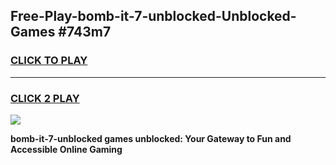 
## Free-Play-bomb-it-7-unblocked-Unblocked-Games #743m7
<h3>
<a href="https://news.freeplayer.one?title=bomb-it-7-unblocked&ref=8M">CLICK TO PLAY</a></h3>
<hr>

<h3>
<a href="https://news.freeplayer.one?title=bomb-it-7-unblocked&ref=8M">CLICK 2 PLAY</a>
  
</h3>

<a href="https://news.freeplayer.one?title=bomb-it-7-unblocked&ref=8M"><img src="https://clearcache.store/games.png"></a>


**bomb-it-7-unblocked games unblocked: Your Gateway to Fun and Accessible Online Gaming**
